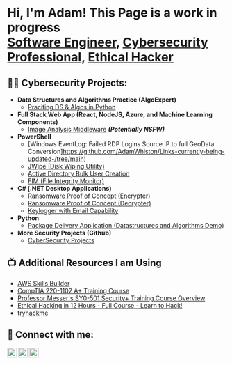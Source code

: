 <h1>Hi, I'm Adam! This Page is a work in progress <br/><a href="https://github.com/AdamWhiston/Coding-Projects">Software Engineer</a>, <a href="https://github.com/AdamWhiston/CyberSecurity-Projects/blob/main/README.md">Cybersecurity Professional</a>, <a href="https://github.com/AdamWhiston/Ethical-Hacking-Projects/blob/main/README.md">Ethical Hacker</a></h1>

<h2>👨‍💻 Cybersecurity Projects:</h2>


- <b>Data Structures and Algorithms Practice (AlgoExpert)</b>
  - [Praciting DS & Algos in Python](https://github.com/AdamWhiston/Links-currently-being-updated-/tree/main)
- <b>Full Stack Web App (React, NodeJS, Azure, and Machine Learning Components)</b>
  - [Image Analysis Middleware](https://github.com/AdamWhiston/Links-currently-being-updated-/tree/main) <b><i>(Potentially NSFW)</b></i>
- <b>PowerShell</b>
  - [Windows EventLog: Failed RDP Logins Source IP to full GeoData Conversion]https://github.com/AdamWhiston/Links-currently-being-updated-/tree/main)
  - [JWipe (Disk Wiping Utility)](https://github.com/AdamWhiston/Links-currently-being-updated-/tree/main)
  - [Active Directory Bulk User Creation](https://github.com/AdamWhiston/Links-currently-being-updated-/tree/main)
  - [FIM (File Integrity Monitor)](https://github.com/AdamWhiston/Links-currently-being-updated-/tree/main)
- <b>C# (.NET Desktop Applications)</b>
  - [Ransomware Proof of Concept (Encrypter)](https://github.com/AdamWhiston/Links-currently-being-updated-/tree/main)
  - [Ransomware Proof of Concept (Decrypter)](https://github.com/AdamWhiston/Links-currently-being-updated-/tree/main)
  - [Keylogger with Email Capability](https://github.com/AdamWhiston/Links-currently-being-updated-/tree/main)
- <b>Python</b>
  - [Package Delivery Application (Datastructures and Algorithms Demo)](https://github.com/AdamWhiston/Links-currently-being-updated-/tree/main)
- <b> More Security Projects (Github)</b>
  - [CyberSecurity Projects](https://github.com/AdamWhiston/CyberSecurity-Projects/blob/main/README.md)

<h2>📺 Additional Resources I am Using</h2>

- [AWS Skills Builder](https://explore.skillbuilder.aws/learn)
- [CompTIA 220-1102 A+ Training Course](https://www.youtube.com/playlist?list=PLG49S3nxzAnna96gzhJrzkii4hH_mgW4b)
- [Professor Messer's SY0-501 Security+ Training Course Overview](https://www.youtube.com/watch?v=JU5zkddWits&list=PLG49S3nxzAnnVhoAaL4B6aMFDQ8_gdxAy)
- [Ethical Hacking in 12 Hours - Full Course - Learn to Hack!](https://www.youtube.com/watch?v=OfvdQeh79s0)
- [tryhackme](https://tryhackme.com/)

<h2> 🤳 Connect with me:</h2>

[<img align="left" alt="JoshMadakor | YouTube" width="22px" src="https://cdn.jsdelivr.net/npm/simple-icons@v3/icons/youtube.svg" />][youtube]
[<img align="left" alt="JoshMadakor | LinkedIn" width="22px" src="https://cdn.jsdelivr.net/npm/simple-icons@v3/icons/linkedin.svg" />][linkedin]
[<img align="left" alt="JoshMadakor | Instagram" width="22px" src="https://cdn.jsdelivr.net/npm/simple-icons@v3/icons/instagram.svg" />][instagram]

[youtube]: https://www.youtube.com/channel/UCSnOWPJLH-QkuLVqpdDcuzg
[instagram]: https://www.instagram.com/adamwhiston_/
[linkedin]: https://www.linkedin.com/in/adam-whiston-424a471b6

<!--
**AdamWhiston/AdamWhiston** is a ✨ _special_ ✨ repository because its `README.md` (this file) appears on your GitHub profile.

Here are some ideas to get you started:

- 🔭 I’m currently working on ...
- 🌱 I’m currently learning ...
- 👯 I’m looking to collaborate on ...
- 🤔 I’m looking for help with ...
- 💬 Ask me about ...
- 📫 How to reach me: ...
- 😄 Pronouns: ...
- ⚡ Fun fact: ...
-->
